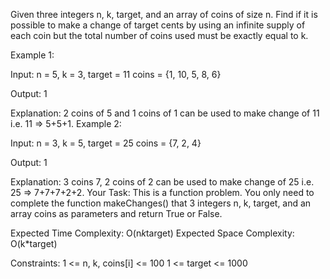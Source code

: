 Given three integers n, k, target, and an array of coins of size n. Find if it is possible to make a change of target cents by using an infinite supply of each coin but the total number of coins used must be exactly equal to k.

Example 1:

Input:
n = 5, k = 3, target = 11
coins = {1, 10, 5, 8, 6}

Output: 
1

Explanation: 
2 coins of 5 and 1 coins of 1 can be used 
to make change of 11 i.e. 11 => 5+5+1.
Example 2:

Input:
n = 3, k = 5, target = 25
coins = {7, 2, 4}

Output:
1

Explanation:
3 coins 7, 2 coins of 2 can be used to
make change of 25 i.e. 25 => 7+7+7+2+2.
Your Task:
This is a function problem. You only need to complete the function makeChanges() that 3 integers n, k, target, and an array coins as parameters and return True or False.

Expected Time Complexity: O(n*k*target)
Expected Space Complexity: O(k*target)

Constraints:
1 <= n, k, coins[i] <= 100
1 <= target <= 1000
